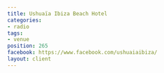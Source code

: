 ```yaml
---
title: Ushuaïa Ibiza Beach Hotel
categories:
- radio
tags:
- venue
position: 265
facebook: https://www.facebook.com/ushuaiaibiza/
layout: client
---
```


